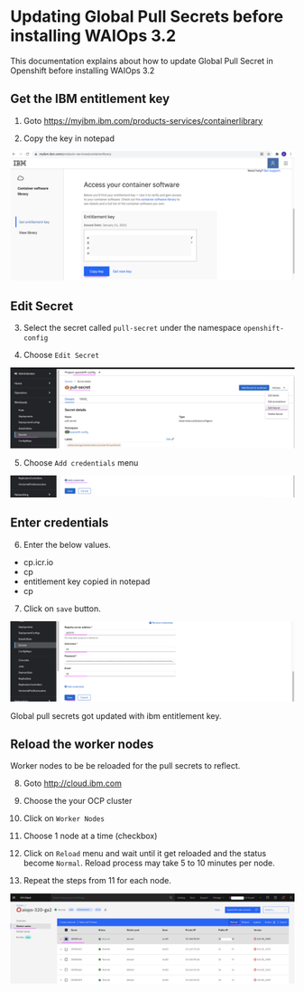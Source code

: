 # Updating Global Pull Secrets before installing WAIOps 3.2

This documentation explains about how to update Global Pull Secret in Openshift before installing WAIOps 3.2

## Get the IBM entitlement key

1. Goto https://myibm.ibm.com/products-services/containerlibrary

2. Copy the key in notepad

<img src="images/image0.png">

## Edit Secret

3. Select the secret called `pull-secret` under the namespace `openshift-config`

4. Choose `Edit Secret`

<img src="images/image1.png">

5. Choose `Add credentials` menu

<img src="images/image2.png">


## Enter credentials

6. Enter the below values.

- cp.icr.io
- cp
- entitlement key copied in notepad
- cp

7. Click on `save` button.

<img src="images/image3.png">

Global pull secrets got updated with ibm entitlement key.

## Reload the worker nodes

Worker nodes to be be reloaded for the pull secrets to reflect.

8. Goto http://cloud.ibm.com

9. Choose the your OCP cluster

10. Click on `Worker Nodes`

11. Choose 1 node at a time (checkbox)

12. Click on `Reload` menu and wait until it get reloaded and the status become `Normal`. Reload process may take 5 to 10 minutes per node.

13. Repeat the steps from 11 for each node.

<img src="images/image4.png">


